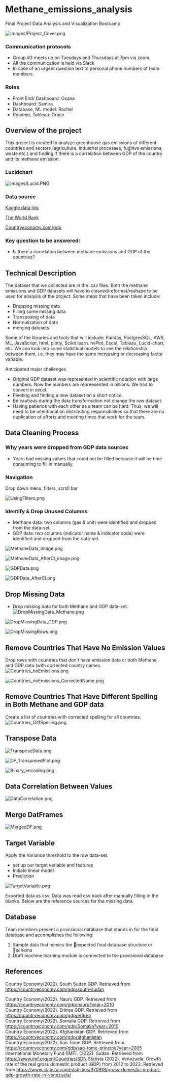 # Methane_emissions_analysis
Final Project Data Analysis and Visualization Bootcamp

![images/Project_Cover.png](images/Project_Cover.png)

### Communication protocols

- Group #3 meets up on Tuesdays and Thursdays  at 7pm via zoom. 
- All the communication is held via Slack
- In case of an urgent question text to personal phone numbers of  team members.

### Roles
* Front End/ Dashboard: Oxana
* Dashboard: Samira
* Database, ML model: Rachel
* Readme, Tableau: Grace

## Overview of the project

This project is created to analyze greenhouse gas emissions of different countries and sectors (agriculture, industrial processes, fugitive emissions, waste etc.) and finding if there is a correlation between GDP of the country and its methane emission.

### Lucidchart

![images/Lucid.PNG](images/Lucid.PNG)

### Data source

[Kaggle data link](https://www.kaggle.com/datasets/kkhandekar/methane-emissions-across-the-world-19902018)

[The World Bank](https://data.worldbank.org/indicator/NY.GDP.MKTP.CD)

[Countryeconomy.com/gdp]( https://countryeconomy.com/gdp)



### Key question to be answered:

- Is there a correlation between methane emissions and GDP of the countries?

## Technical Description
The dataset that we collected are in the .csv files. Both the methane emissions and GDP datasets will have to cleaned/reformat/reshape to be used for analysis of the project. Some steps that have been taken include:
* Dropping missing data
* Filling some missing data
* Transposing of data 
* Normalization of data
* merging datasets 

Some of the libraries and tools that will include: Pandas, PostgresSQL, AWS, ML, JavaScript, html, plotly, Scikit.learn. hvPlot, Excel, Tableau, Lucid-chart, etc. We can look into some statistical models to see the relationship between them, i.e. they may have the same increasing or decreasing factor variable.

Anticipated major challenges 

* Original GDP dataset was represented in scientific notation with large numbers. Now the numbers are repreesented in billions. We had to convert in excel. 
* Pivoting and finding a new dataset on a short notice.
* Be cautious during the data transformation not change the raw dataset.
* Having patience with each other as a team can be hard. Thus, we will need to be intentional on distributing responsibilities so that there are no duplication of efforts and meeting times that work for the team. 

## Data Cleaning Process 
### Why years were dropped from GDP data sources
* Years had missing values that could not be filled because it will be time consuming to fill in manually. 

### Navigation
Drop down menu, filters, scroll bar

![UsingFilters.png](https://github.com/OxanaDrotieva/Methane_emissions_analysis/blob/cleaning_data/images/UsingFilters.png)

### Identify & Drop Unused Columns 
* Methane data: two columns (gas & unit) were identified and dropped from the data-set.
* GDP data: two columns (indicator name & indicator code) were identified and dropped from the data-set.

![MethaneData_image.png](https://github.com/OxanaDrotieva/Methane_emissions_analysis/blob/cleaning_data/images/MethaneData_image.png)

![MethaneData_AfterCl_image.png](https://github.com/OxanaDrotieva/Methane_emissions_analysis/blob/cleaning_data/images/MethaneData_AfterCl_image.png)

![GDPData.png](https://github.com/OxanaDrotieva/Methane_emissions_analysis/blob/cleaning_data/images/GDPData.png)

![GDPData_AfterCl.png](https://github.com/OxanaDrotieva/Methane_emissions_analysis/blob/cleaning_data/images/GDPData_AfterCl.png)

## Drop Missing Data
* Drop missing data for both Methane and GDP data-set.
![DropMissingData_Methane.png](https://github.com/OxanaDrotieva/Methane_emissions_analysis/blob/cleaning_data/images/DropMissingData_Methane.png)

![DropMissingData_GDP.png](https://github.com/OxanaDrotieva/Methane_emissions_analysis/blob/cleaning_data/images/DropMissingData_GDP.png)

![DropMissingRows.png](https://github.com/OxanaDrotieva/Methane_emissions_analysis/blob/cleaning_data/images/DropRows%20_missingdata.png)

## Remove Countries That Have No Emission Values 
Drop rows with countries that don't have emission data or both Methane and GDP data (with corrected country names.
![Countries_noEmissions.png](https://github.com/OxanaDrotieva/Methane_emissions_analysis/blob/cleaning_data/images/Countries_noEmissions.png)

![Countries_noEmissions_CorrectedName.png](https://github.com/OxanaDrotieva/Methane_emissions_analysis/blob/cleaning_data/images/Countries_noEmissions_CorrectedName.png)

## Remove Countries That Have Different Spelling in Both Methane and GDP data
Create a list of countries with corrected spelling for all countries.
![Countries_DiffSpelling.png](https://github.com/OxanaDrotieva/Methane_emissions_analysis/blob/cleaning_data/images/Countries_DiffSpelling.png)

## Transpose Data
![TransposeData.png](https://github.com/OxanaDrotieva/Methane_emissions_analysis/blob/cleaning_data/images/TransposeData.png)

![DF_TransposedPlot.png](https://github.com/OxanaDrotieva/Methane_emissions_analysis/blob/cleaning_data/images/DF_TransposedPlot.png)

![Binary_encoding.png](https://github.com/OxanaDrotieva/Methane_emissions_analysis/blob/cleaning_data/images/Binary_encoding.png)

## Data Correlation Between Values
![DataCorrelation.png](https://github.com/OxanaDrotieva/Methane_emissions_analysis/blob/cleaning_data/images/DataCorrelation.png)

## Merge DatFrames
![MergedDF.png](https://github.com/OxanaDrotieva/Methane_emissions_analysis/blob/cleaning_data/images/MergedDF.png)

## Target Variable
Apply the Variance threshold to the raw data-set.
* set up our target variable and features
* Initiate linear model
* Prediction

![TargetVariable.png](https://github.com/OxanaDrotieva/Methane_emissions_analysis/blob/cleaning_data/images/TargetVariable.png)

Exported data as csv. Data was read csv back after manually filling in the blanks. Below are the reference sources for the missing data.

## Database
Team members present a provisional database that stands in for the final database and accomplishes the following:
1. Sample data that mimics the expected final database structure or schema
2. Draft machine learning module is connected to the provisional database

## References

Country Economy(2022). South Sudan GDP. Retrieved from https://countryeconomy.com/gdp/south-sudan 							
											
Country Economy(2022). Nauru GDP.  Retrieved from https://countryeconomy.com/gdp/nauru?year=2010																			
Country Economy(2022). Eritrea GDP.  Retrieved from https://countryeconomy.com/gdp/eritrea																			
Country Economy(2022). Somalia GDP.  Retrieved from https://countryeconomy.com/gdp/Somalia?year=2010																			
Country Economy(2022). Afghanistan GDP.  Retrieved from https://countryeconomy.com/gdp/afghanistan																			
Country Economy(2022). Sao Tome GDP.  Retrieved from https://countryeconomy.com/gdp/sao-tome-principe?year=2005																			
International Monetary Fund (IMF). (2022). Sudan. Retrieved from https://www.imf.org/en/Countries/SDN
Statista (2022). Venezuela: Growth rate of the real gross domestic product (GDP) from 2012 to 2022. Retrieved from https://www.statista.com/statistics/370918/gross-domestic-product-gdp-growth-rate-in-venezuela/	
